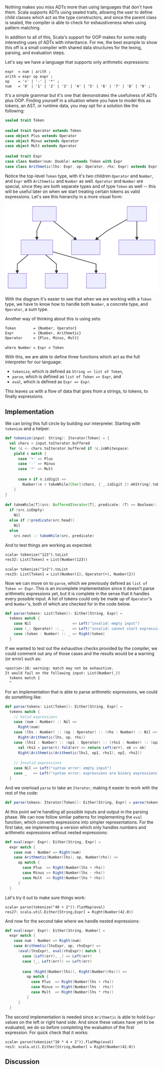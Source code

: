 Nothing makes you miss ADTs more than using languages that don't have them.
Scala supports ADTs using sealed traits, allowing the user to define child
classes which act as the type constructors, and since the parent class is
sealed, the compiler is able to check for exhaustiveness when using pattern
matching.

In addition to all of this, Scala's support for OOP makes for some really
interesting uses of ADTs with inheritance. For me, the best example to show
this off is a small compiler with shared data structures for the lexing,
parsing, and evaluation steps.

Let's say we have a language that supports only arithmetic expressions:

```ebnf
expr  = num | arith ;
arith = expr op expr ;
op    = '+' | '-' | '*' ;
num   = '0' | '1' | '2' | '3' | '4' | '5' | '6' | '7' | '8' | '9' ;
```

It's a simple grammar but it's one that demonstrates the usefulness of ADTs
plus OOP. Finding yourself in a situation where you have to model this as
tokens, an AST, or runtime data, you may opt for a solution like the following:

```scala
sealed trait Token

sealed trait Operator extends Token
case object Plus extends Operator
case object Minus extends Operator
case object Mult extends Operator

sealed trait Expr
case class Number(num: Double) extends Token with Expr
case class Arithmetic(lhs: Expr, op: Operator, rhs: Expr) extends Expr
```

Notice the top-level `Token` type, with it's two children `Operator` and
`Number`, and `Expr` with `Arithmetic` and `Number` as well. `Operator` and
`Number` are special, since they are both separate types and of type `Token` as
well -- this will be useful later on when we start treating certain tokens as
valid expressions. Let's see this hierarchy in a more visual form:

![Class diagram](/posts/1531094894-adt-type-meaning.svg)

With the diagram it's easier to see that when we are working with a `Token`
type, we have to know how to handle both `Number`, a concrete type, and
`Operator`, a sum type.

Another way of thinking about this is using sets:

```
Token        = {Number, Operator}
Expr         = {Number, Arithmetic}
Operator     = {Plus, Minus, Mult}

where Number = Expr ∩ Token
```

With this, we are able to define three functions which act as the full
interpreter for our language:

- `tokenize`, which is defined as `String => list of Token`,
- `parse`, which is defined as `list of Token => Expr`, and
- `eval`, which is defined as `Expr => Expr`.

This leaves us with a flow of data that goes from a strings, to tokens, to
finally expressions.


## Implementation

We can bring this full circle by building our interpreter. Starting with
`tokenize` and a helper:

```scala
def tokenize(input: String): Iterator[Token] = {
  val chars = input.toIterator.buffered
  for (c <- chars.toIterator.buffered if !c.isWhitespace)
    yield c match {
      case '+' => Plus
      case '-' => Minus
      case '*' => Mult

      case n if n.isDigit =>
        Number((n + takeWhile[Char](chars, { _.isDigit }).mkString).toDouble)
    }
}

def takeWhile[T](src: BufferedIterator[T], predicate: (T) => Boolean): List[T] =
  if (src.isEmpty)
    Nil
  else if (!predicate(src.head))
    Nil
  else
    src.next :: takeWhile(src, predicate)
```

And to test things are working as expected:

```text
scala> tokenize("123").toList
res32: List[Token] = List(Number(123))

scala> tokenize("1+2").toList
res33: List[Token] = List(Number(1), Operator(+), Number(2))
```

Now we can move on to `parse`, which we previously defined as `list of Token =>
Expr`. This is an incomplete implementation since it doesn't parse arithmetic
expressions yet, but it is complete in the sense that it handles every possible
input. A list of tokens could only be made up of `Operator`'s and `Number`'s,
both of which are checked for in the code below.

```scala
def parse(tokens: List[Token]): Either[String, Expr] =
  tokens match {
    case Nil                   => Left("invalid: empty input")
    case (_: Operator) :: _    => Left("invalid: cannot start expression with operator")
    case (token : Number) :: _ => Right(token)
  }
```

If we wanted to test out the exhaustive checks provided by the compiler, we
could comment out any of those cases and the results would be a warning (or
error) such as:

```text
<pastie>:18: warning: match may not be exhaustive.
It would fail on the following input: List(Number(_))
  tokens match {
  ^
```

For an implementation that is able to parse arithmetic expressions, we could do
something like:

```scala
def parse(tokens: List[Token]): Either[String, Expr] =
  tokens match {
    // Valid expressions
    case (num : Number) :: Nil =>
      Right(num)
    case (lhs : Number) :: (op : Operator) :: (rhs : Number) :: Nil =>
      Right(Arithmetic(lhs, op, rhs))
    case (lhs1 : Number) :: (op1 : Operator) :: (rhs1 : Number) :: (op2 : Operator) :: t =>
      val rhs2 = parse(t).fold(err => return Left(err), ok => ok)
      Right(Arithmetic(Arithmetic(lhs1, op1, rhs1), op2, rhs2))

    // Invalid expressions
    case Nil => Left("syntax error: empty input")
    case _   => Left("syntax error: expressions are binary expressions or single numbers")
  }
```

And we overload `parse` to take an `Iterator`, making it easier to work with
the rest of the code:

```scala
def parse(tokens: Iterator[Token]): Either[String, Expr] = parse(tokens.toList)
```

At this point we're handling all possible inputs and output in the parsing
phase. We can now follow similar patterns for implementing the `eval` function,
which converts expressions into simpler representations. For the first take, we
implementing a version which only handles numbers and arithmetic expressions
without nested expressions:

```scala
def eval(expr: Expr): Either[String, Expr] =
  expr match {
    case num : Number => Right(num)
    case Arithmetic(Number(lhs), op, Number(rhs)) =>
      op match {
        case Plus  => Right(Number(lhs + rhs))
        case Minus => Right(Number(lhs - rhs))
        case Mult  => Right(Number(lhs * rhs))
      }
  }
```

Let's try it out to make sure things work:

```text
scala> parse(tokenize("40 + 2")).flatMap(eval)
res27: scala.util.Either[String,Expr] = Right(Number(42.0))
```

And now for the second take where we handle nested expressions:

```scala
def eval(expr: Expr): Either[String, Number] =
  expr match {
    case num : Number => Right(num)
    case Arithmetic(lhsExpr, op, rhsExpr) =>
      (eval(lhsExpr), eval(rhsExpr)) match {
        case (Left(err), _) => Left(err)
        case (_, Left(err)) => Left(err)

        case (Right(Number(lhs)), Right(Number(rhs))) =>
          op match {
            case Plus  => Right(Number(lhs + rhs))
            case Minus => Right(Number(lhs - rhs))
            case Mult  => Right(Number(lhs * rhs))
          }
      }
  }
```

The second implementation is needed since `Arithmetic` is able to hold `Expr`
values on the left or right hand side. And since these values have yet to be
evaluated, we do so before completing the evaluation of the first expression.
For quick check that it works:

```text
scala> parse(tokenize("10 * 4 + 2")).flatMap(eval)
res3: scala.util.Either[String,Number] = Right(Number(42.0))
```

## Discussion



